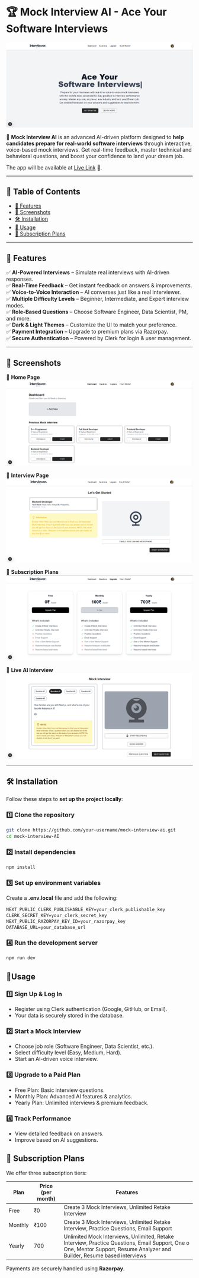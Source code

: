 # 🏆 Mock Interview AI - Ace Your Software Interviews

![Mock Interview AI](public/mock-interview-banner.png)

🚀 **Mock Interview AI** is an advanced AI-driven platform designed to **help candidates prepare for real-world software interviews** through interactive, voice-based mock interviews. Get real-time feedback, master technical and behavioral questions, and boost your confidence to land your dream job.

The app will be available at [Live Link](https://ai-mock-interviewer-gauravvbh.vercel.app/) 🎉.

---

## 📖 Table of Contents

- [🌟 Features](#-features)
- [📸 Screenshots](#-screenshots)
- [🛠 Installation](#-installation)
- [🚀 Usage](#-usage)
- [🛒 Subscription Plans](#-subscription-plans)

---

## 🌟 Features

✅ **AI-Powered Interviews** – Simulate real interviews with AI-driven responses.  
✅ **Real-Time Feedback** – Get instant feedback on answers & improvements.  
✅ **Voice-to-Voice Interaction** – AI converses just like a real interviewer.  
✅ **Multiple Difficulty Levels** – Beginner, Intermediate, and Expert interview modes.  
✅ **Role-Based Questions** – Choose Software Engineer, Data Scientist, PM, and more.  
✅ **Dark & Light Themes** – Customize the UI to match your preference.  
✅ **Payment Integration** – Upgrade to premium plans via Razorpay.  
✅ **Secure Authentication** – Powered by Clerk for login & user management.

---

## 📸 Screenshots

🔹 **Home Page**  
![Home Page](public/home-page.png)

🔹 **Interview Page**  
![Interview Page](public/interview-page.png)

🔹 **Subscription Plans**  
![Plans](public/plans.png)

🔹 **Live AI Interview**  
![Live Interview](public/live-interview.png)

---

## 🛠 Installation

Follow these steps to **set up the project locally**:

### 1️⃣ **Clone the repository**

```sh
git clone https://github.com/your-username/mock-interview-ai.git
cd mock-interview-AI
```

### 2️⃣ **Install dependencies**

```sh
npm install
```

### **3️⃣ Set up environment variables**

Create a **.env.local** file and add the following:

```env
NEXT_PUBLIC_CLERK_PUBLISHABLE_KEY=your_clerk_publishable_key
CLERK_SECRET_KEY=your_clerk_secret_key
NEXT_PUBLIC_RAZORPAY_KEY_ID=your_razorpay_key
DATABASE_URL=your_database_url
```

### **4️⃣ Run the development server**

```sh
npm run dev
```

## 🚀**Usage**

### 1️⃣ Sign Up & Log In

- Register using Clerk authentication (Google, GitHub, or Email).
- Your data is securely stored in the database.

### 2️⃣ Start a Mock Interview

- Choose job role (Software Engineer, Data Scientist, etc.).
- Select difficulty level (Easy, Medium, Hard).
- Start an AI-driven voice interview.

### 3️⃣ Upgrade to a Paid Plan

- Free Plan: Basic interview questions.
- Monthly Plan: Advanced AI features & analytics.
- Yearly Plan: Unlimited interviews & premium feedback.

### 4️⃣ Track Performance

- View detailed feedback on answers.
- Improve based on AI suggestions.

## **🛒 Subscription Plans**

We offer three subscription tiers:

| Plan    | Price (per month) | Features                                                                                                                                                                   |
| ------- | ----------------- | -------------------------------------------------------------------------------------------------------------------------------------------------------------------------- |
| Free    | ₹0                | Create 3 Mock Interviews, Unlimited Retake Interview                                                                                                                       |
| Monthly | ₹100              | Create 3 Mock Interviews, Unlimited Retake Interview, Practice Questions, Email Support                                                                                    |
| Yearly  | 700               | Unlimited Mock Interviews, Unlimited, Retake Interview, Practice Questions, Email Support, One o One, Mentor Support, Resume Analyzer and Builder, Resume based interviews |

Payments are securely handled using **Razorpay**.
